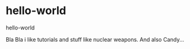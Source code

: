 # hello-world
hello-world

Bla Bla i like tutorials and stuff like nuclear weapons.
And also Candy...
